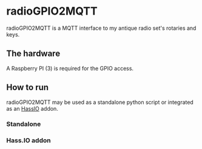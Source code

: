 # radioGPIO2MQTT
radioGPIO2MQTT is a MQTT interface to my antique radio set's rotaries and keys.

## The hardware
A Raspberry PI (3) is required for the GPIO access.

## How to run
radioGPIO2MQTT may be used as a standalone python script or integrated as an [HassIO](http://hass.io) addon.

### Standalone

### Hass.IO addon
